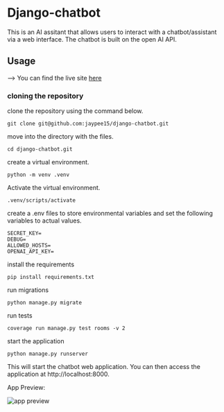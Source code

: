 # Django-chatbot

This is an AI assitant that allows users to interact with a chatbot/assistant via a web interface. The chatbot is built on the open AI API.

## Usage

--> You can find the live site [here](https://django-chatapp-wm7h.onrender.com/)
### cloning the repository

clone the repository using the command below.
```
git clone git@github.com:jaypee15/django-chatbot.git
```
move into the directory with the files.

```
cd django-chatbot.git
```

create a virtual environment.

```
python -m venv .venv
```

Activate the virtual environment.

```
.venv/scripts/activate
```
create a .env files to store environmental variables and set the following variables to actual values.
```
SECRET_KEY=
DEBUG=
ALLOWED_HOSTS=
OPENAI_API_KEY=
```

install the requirements
```
pip install requirements.txt
```

run migrations
```
python manage.py migrate
```

run tests
```
coverage run manage.py test rooms -v 2
```
start the application
```
python manage.py runserver
```
This will start the chatbot web application. You can then access the application at http://localhost:8000.

App Preview:

![app preview](https://jaypee15.github.io/portfolio/django-chatbot.png)